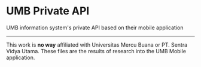 # UMB Private API
UMB information system's private API based on their mobile application

----

This work is **no way** affiliated with Universitas Mercu Buana or PT. Sentra Vidya Utama. These files are the results of research into the UMB Mobile application.
